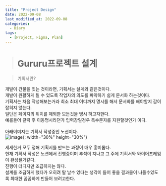 ```yaml
---
title: "Project Design"
date: 2022-09-08
last_modified_at: 2022-09-08
categories: 
  - Diary
tags:
  - [Project, Figma, Plan]
---
```


># Gururu프로젝트 설계  

>기획서란?  

개발이 건물을 짓는 것이라면, 기획서는 설계와 같은것이다.  
개발이 원활하게 될 수 있도록 작업자의 의도를 파악하기 쉽게 문서화 하는것이다.  
기획서는 처음 작성해보는거라 최소 최대 어디까지 명시를 해서 문서화를 해야할지 감이 잡히지 않는다.  
일단은 페이지의 위치를 제외한 모든것을 명시 하고자한다.  
예를들어 클릭 후 이동명시라던가 입력창일경우 특수문자를 지원할것인가 이다.  
<br>
아래이미지는 기획서 작성중인 노션이다.  
![image](https://user-images.githubusercontent.com/99777315/189080777-1ba4973d-454f-4c67-9525-b4d53cb3d2bb.png){: width="30%" height="30%"}    

세세한거 모두 정해 기획서를 만드는 과정이 매우 흥미롭다.   
현재 기획서 작성은 노션에서 진행중이며 추석이 지나고 그 주에 기획서와 와이어프레임이 완성될거같다.  
진행이 더디지만 조급하지는 않다.  
설계를 조급하게 했다가 오히려 탈 날수 있다는 생각이 들어 좋을 결과물이 나올수있도록 최대한 꼼꼼하게 만들어 보려고한다.  




